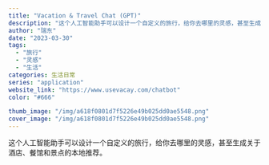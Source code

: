 ```yaml
---
title: "Vacation & Travel Chat (GPT)"
description: "这个人工智能助手可以设计一个自定义的旅行，给你去哪里的灵感，甚至生成关于酒店、餐馆和景点的本地推荐。 "
author: "瑞东"
date: "2023-03-30"
tags:
  - "旅行"
  - "灵感"
  - "生活"
categories: 生活日常
series: "application"
website_link: "https://www.usevacay.com/chatbot"
color: "#666"

thumb_image: "/img/a618f0801d7f5226e49b025dd0ae5548.png"
cover_image: "/img/a618f0801d7f5226e49b025dd0ae5548.png"
---
```


这个人工智能助手可以设计一个自定义的旅行，给你去哪里的灵感，甚至生成关于酒店、餐馆和景点的本地推荐。 
